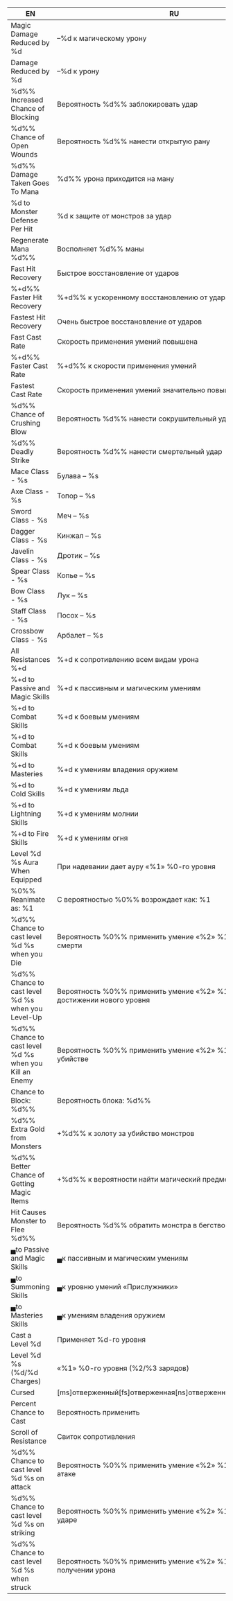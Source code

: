 | EN | RU | CHANGED |
| --- | --- | --- |
| Magic Damage Reduced by %d | –%d к магическому урону | –%d получаемого магического урона |
| Damage Reduced by %d | –%d к урону | –%d получаемого урона |
| %d%% Increased Chance of Blocking | Вероятность %d%% заблокировать удар | +%d%% к шансу блокирования |
| %d%% Chance of Open Wounds | Вероятность %d%% нанести открытую рану | %d%% шанс нанести открытую рану |
| %d%% Damage Taken Goes To Mana | %d%% урона приходится на ману | %d%% урона наносится по мане |
| %d to Monster Defense Per Hit | %d к защите от монстров за удар | %d защиты монстра за удар |
| Regenerate Mana %d%% | Восполняет %d%% маны | +%d%% к восполнению маны |
| Fast Hit Recovery | Быстрое восстановление от ударов | Быстрое восстановление после ударов |
| %+d%% Faster Hit Recovery | %+d%% к ускоренному восстановлению от удара | %+d%% к ускоренному восстановлению после удара |
| Fastest Hit Recovery | Очень быстрое восстановление от ударов | Очень быстрое восстановление после ударов |
| Fast Cast Rate | Скорость применения умений повышена | Скорость колдовства повышена |
| %+d%% Faster Cast Rate | %+d%% к скорости применения умений | %+d%% к скорости колдовства |
| Fastest Cast Rate | Скорость применения умений значительно повышена | Скорость колдовства значительно повышена |
| %d%% Chance of Crushing Blow | Вероятность %d%% нанести сокрушительный удар | %d%% шанс нанести сокрушительный удар |
| %d%% Deadly Strike | Вероятность %d%% нанести смертельный удар | %d%% шанс нанести смертельный удар |
| Mace Class - %s | Булава – %s | Булавы – %s |
| Axe Class - %s | Топор – %s | Топоры – %s |
| Sword Class - %s | Меч – %s | Мечи – %s |
| Dagger Class - %s | Кинжал – %s | Кинжалы – %s |
| Javelin Class - %s | Дротик – %s | Дротики – %s |
| Spear Class - %s | Копье – %s | Копья – %s |
| Bow Class - %s | Лук – %s | Луки – %s |
| Staff Class - %s | Посох – %s | Посохи – %s |
| Crossbow Class - %s | Арбалет – %s | Арбалеты – %s |
| All Resistances %+d | %+d к сопротивлению всем видам урона | %+d ко всем сопротивлениям |
| %+d to Passive and Magic Skills | %+d к пассивным и магическим умениям | %+d к пассивным и магическим навыкам |
| %+d to Combat Skills | %+d к боевым умениям | %+d к боевым навыкам |
| %+d to Combat Skills | %+d к боевым умениям | %+d к боевым навыкам |
| %+d to Masteries | %+d к умениям владения оружием | %+d к боевому мастерству |
| %+d to Cold Skills | %+d к умениям льда | %+d к магии льда |
| %+d to Lightning Skills | %+d к умениям молнии | %+d к магии молнии |
| %+d to Fire Skills | %+d к умениям огня | %+d к магии огня |
| Level %d %s Aura When Equipped | При надевании дает ауру «%1» %0-го уровня | При надевании дает ауру «%1» %0 уровня |
| %0%% Reanimate as: %1 | С вероятностью %0%% возрождает как: %1 | С шансом %0%% возрождает как: %1 |
| %d%% Chance to cast level %d %s when you Die | Вероятность %0%% применить умение «%2» %1-го уровня после смерти | %0%% шанс применить умение «%2» %1 уровня после смерти |
| %d%% Chance to cast level %d %s when you Level-Up | Вероятность %0%% применить умение «%2» %1-го уровня при достижении нового уровня | %0%% шанс применить умение «%2» %1 уровня при достижении нового уровня |
| %d%% Chance to cast level %d %s when you Kill an Enemy | Вероятность %0%% применить умение «%2» %1-го уровня при убийстве | %0%% шанс применить умение «%2» %1 уровня при убийстве |
| Chance to Block: %d%% | Вероятность блока: %d%% | Шанс блока: %d%% |
| %d%% Extra Gold from Monsters | +%d%% к золоту за убийство монстров | +%d%% золота за убийство монстров |
| %d%% Better Chance of Getting Magic Items | +%d%% к вероятности найти магический предмет | +%d%% к шансу найти магический предмет |
| Hit Causes Monster to Flee %d%% | Вероятность %d%% обратить монстра в бегство при ударе | %d%% шанс обратить монстра в бегство при ударе |
| ▄to Passive and Magic Skills | ▄к пассивным и магическим умениям | ▄к пассивным и магическим навыкам |
| ▄to Summoning Skills | ▄к уровню умений «Прислужники» | ▄к уровню умений «Призыв» |
| ▄to Masteries Skills | ▄к умениям владения оружием | ▄к Боевому мастерству |
| Cast a Level %d | Применяет %d-го уровня | Применяет %d уровня |
| Level %d %s (%d/%d Charges) | «%1» %0-го уровня (%2/%3 зарядов) | «%1» %0 уровня (%2/%3 зарядов) |
| Cursed | [ms]отверженный[fs]отверженная[ns]отверженное[pl]отверженные | [ms]проклятый[fs]проклятая[ns]проклятое[pl]проклятые |
| Percent Chance to Cast | Вероятность применить | Шанс применить |
| Scroll of Resistance | Свиток сопротивления | Свиток сопротивлений |
| %d%% Chance to cast level %d %s on attack | Вероятность %0%% применить умение «%2» %1-го уровня при атаке | %0%% шанс применить умение «%2» %1 уровня при атаке |
| %d%% Chance to cast level %d %s on striking | Вероятность %0%% применить умение «%2» %1-го уровня при ударе | %0%% шанс применить умение «%2» %1 уровня при ударе |
| %d%% Chance to cast level %d %s when struck | Вероятность %0%% применить умение «%2» %1-го уровня при получении урона | %0%% шанс применить умение «%2» %1 уровня при получении урона |

